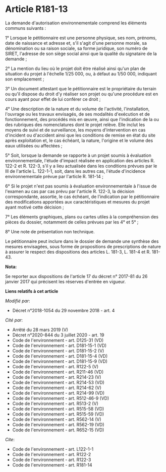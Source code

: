 # Article R181-13

La demande d'autorisation environnementale comprend les éléments communs suivants :

1° Lorsque le pétitionnaire est une personne physique, ses nom, prénoms, date de naissance et adresse et, s'il s'agit d'une
personne morale, sa dénomination ou sa raison sociale, sa forme juridique, son numéro de SIRET, l'adresse de son siège social
ainsi que la qualité du signataire de la demande ;

2° La mention du lieu où le projet doit être réalisé ainsi qu'un plan de situation du projet à l'échelle 1/25 000, ou, à
défaut au 1/50 000, indiquant son emplacement ;

3° Un document attestant que le pétitionnaire est le propriétaire du terrain ou qu'il dispose du droit d'y réaliser son
projet ou qu'une procédure est en cours ayant pour effet de lui conférer ce droit ;

4° Une description de la nature et du volume de l'activité, l'installation, l'ouvrage ou les travaux envisagés, de ses
modalités d'exécution et de fonctionnement, des procédés mis en œuvre, ainsi que l'indication de la ou des rubriques des
nomenclatures dont le projet relève. Elle inclut les moyens de suivi et de surveillance, les moyens d'intervention en cas
d'incident ou d'accident ainsi que les conditions de remise en état du site après exploitation et, le cas échéant, la nature,
l'origine et le volume des eaux utilisées ou affectées ;

5° Soit, lorsque la demande se rapporte à un projet soumis à évaluation environnementale, l'étude d'impact réalisée en
application des articles R. 122-2 et R. 122-3, s'il y a lieu actualisée dans les conditions prévues par le III de l'article
L. 122-1-1, soit, dans les autres cas, l'étude d'incidence environnementale prévue par l'article R. 181-14 ;

6° Si le projet n'est pas soumis à évaluation environnementale à l'issue de l'examen au cas par cas prévu par l'article R.
122-3, la décision correspondante, assortie, le cas échéant, de l'indication par le pétitionnaire des modifications apportées
aux caractéristiques et mesures du projet ayant motivé cette décision ;

7° Les éléments graphiques, plans ou cartes utiles à la compréhension des pièces du dossier, notamment de celles prévues par
les 4° et 5° ;

8° Une note de présentation non technique.

Le pétitionnaire peut inclure dans le dossier de demande une synthèse des mesures envisagées, sous forme de propositions de
prescriptions de nature à assurer le respect des dispositions des articles L. 181-3, L. 181-4 et R. 181-43.

**Nota:**

Se reporter aux dispositions de l'article 17 du décret n° 2017-81 du 26 janvier 2017 qui précisent les réserves d'entrée en
vigueur.

**Liens relatifs à cet article**

_Modifié par_:

  - Décret n°2018-1054 du 29 novembre 2018 - art. 4

_Cité par_:

  - Arrêté du 28 mars 2019 (V)
  - Décret n°2020-844 du 3 juillet 2020 - art. 19
  - Code de l'environnement - art. D125-31 (VD)
  - Code de l'environnement - art. D181-15-1 (VD)
  - Code de l'environnement - art. D181-15-2 (V)
  - Code de l'environnement - art. D181-15-4 (VD)
  - Code de l'environnement - art. D181-15-9 (VD)
  - Code de l'environnement - art. R122-5 (V)
  - Code de l'environnement - art. R211-46 (VD)
  - Code de l'environnement - art. R214-23 (V)
  - Code de l'environnement - art. R214-53 (VD)
  - Code de l'environnement - art. R214-62 (V)
  - Code de l'environnement - art. R214-99 (VD)
  - Code de l'environnement - art. R512-46-9 (VD)
  - Code de l'environnement - art. R513-2 (V)
  - Code de l'environnement - art. R515-58 (VD)
  - Code de l'environnement - art. R515-59 (VD)
  - Code de l'environnement - art. R562-14 (V)
  - Code de l'environnement - art. R562-19 (VD)
  - Code de l'environnement - art. R652-15 (VD)

_Cite_:

  - Code de l'environnement - art. L122-1-1
  - Code de l'environnement - art. R122-2
  - Code de l'environnement - art. R122-3
  - Code de l'environnement - art. R181-14
